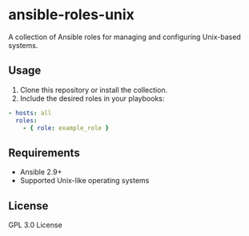 # ansible-roles-unix

A collection of Ansible roles for managing and configuring Unix-based systems.

## Usage

1. Clone this repository or install the collection.
2. Include the desired roles in your playbooks:

```yaml
- hosts: all
  roles:
    - { role: example_role }
```

## Requirements

- Ansible 2.9+
- Supported Unix-like operating systems

## License

GPL 3.0 License
